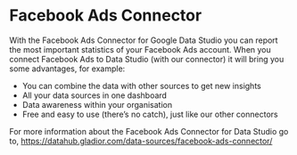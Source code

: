 # Facebook Ads Connector

With the Facebook Ads Connector for Google Data Studio you can report the most important statistics of your Facebook Ads account. When you connect Facebook Ads to Data Studio (with our connector) it will bring you some advantages, for example:

- You can combine the data with other sources to get new insights
- All your data sources in one dashboard
- Data awareness within your organisation
- Free and easy to use (there’s no catch), just like our other connectors

For more information about the Facebook Ads Connector for Data Studio go to, 
https://datahub.gladior.com/data-sources/facebook-ads-connector/

